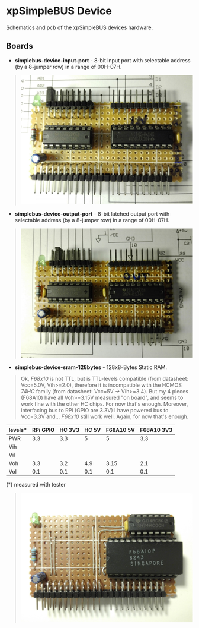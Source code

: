 # xpSimpleBUS Device
Schematics and pcb of the xpSimpleBUS devices hardware.

## Boards
* **simplebus-device-input-port** - 8-bit input port with selectable address (by a 8-jumper row) in a range of 00H-07H.
> ![simplebus-device-input-port.jpg](../.images/simplebus-device-input-port.jpg)

* **simplebus-device-output-port** - 8-bit latched output port with selectable address (by a 8-jumper row) in a range of 00H-07H.
> ![simplebus-device-output-port.jpg](../.images/simplebus-device-output-port.jpg)

* **simplebus-device-sram-128bytes** - 128x8-Bytes Static RAM.
> Ok, *F68x10* is not TTL, but is TTL-levels compatible (from datasheet: Vcc=5.0V, Vih>=2.0), therefore it is incompatible with the HCMOS *74HC* family (from datasheet: Vcc=5V -> Vih>=3.4).
But my 4 pieces (F68A10) have all Voh>=3.15V measured "on board", and seems to work fine with the other HC chips. For now that's enough.
Moreover, interfacing bus to RPi (GPIO are 3.3V) I have powered bus to Vcc=3.3V and... *F68x10* still work well.
Again, for now that's enough.

| levels*| RPi GPIO | HC 3V3 | HC 5V | F68A10 5V | F68A10 3V3 |
|--------|----------|--------|-------|-----------|------------|
| PWR    |   3.3    |   3.3  |   5   |     5     |    3.3     |
| Vih    |          |        |       |           |            |
| Vil    |          |        |       |           |            |
| Voh    |   3.3    |   3.2  |  4.9  |    3.15   |    2.1     |
| Vol    |   0.1    |   0.1  |  0.1  |    0.1    |    0.1     |
(*) measured with tester

> ![simplebus-device-sram-128bytes.jpg](../.images/simplebus-device-sram-128bytes.jpg)
